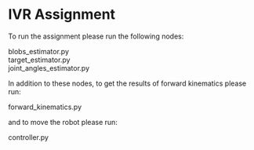 # IVR Assignment

To run the assignment please run the following nodes:

blobs_estimator.py \
target_estimator.py \
joint_angles_estimator.py 

In addition to these nodes, to get the results of forward kinematics please run:

forward_kinematics.py 

and to move the robot please run:

controller.py
